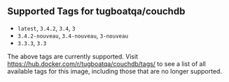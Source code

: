 ## Supported Tags for tugboatqa/couchdb

* `latest`, `3.4.2`, `3.4`, `3`
* `3.4.2-nouveau`, `3.4-nouveau`, `3-nouveau`
* `3.3.3`, `3.3`

The above tags are currently supported. Visit https://hub.docker.com/r/tugboatqa/couchdb/tags/ to see a list of all available tags for this image, including those that are no longer supported.
